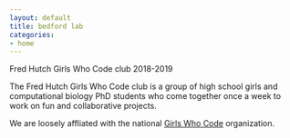 ```yaml
---
layout: default
title: bedford lab
categories:
- home
---
```


<div class="row">
 <div class="col-md-12">
   <object class="pull-left biglogo" data="/images/gwc.png" type="image/svg+xml"></object>
   <div class="bigtitle logobox">
     Fred Hutch Girls Who Code club 2018-2019
   </div>
 </div>
</div>

<div class="bigspacer"></div>

<div class="row">
 <div class="col-md-12">
   <div class="smallhead">
     <p>
       The Fred Hutch Girls Who Code club is a group of high school girls and computational biology PhD
       students who come together once a week to work on fun and collaborative projects.
     </p>
     <p>
       We are loosely affliated with the national <a href="https://girlswhocode.com/">Girls Who Code</a> organization.
     </p>
   </div>
 </div>
</div>

<div class="bigspacer"></div>
<div class="bigspacer"></div>
<!--
<div class="row">
 <div class="col-md-12">
   <div class="head">
     <a class="off" href="/blog/">Recent posts</a>
   </div>
   <div class="spacer"></div>
 </div>
</div>

<div class="row">
 {% for post in site.categories.blog limit:4 %}

 {% for member in site.categories.team %}
   {% if member.title == post.author %}
     {% assign author = member %}
   {% endif %}
 {% endfor %}

 <div class="col-md-3 reduced-gutter">
   <div class="pad-left">
     <div class="note">
       <i class="fa fa-comment-o fa-fw"></i>
       <a class="off" href="{{ post.url }}">
       {{ post.title }}
       </a>
     </div>
     <div class="smallspacer"></div>
     <div class="smallnote">
       Posted
       {{ post.date | date: "%-d %b %Y" }}
       {% if post.author %}
       by <a class="off" href="
         {% for member in site.categories.team %}
           {% if member.title == post.author %}
             {{ member.url }}
           {% endif %}
         {% endfor %}
       ">
       {{ post.author }}
       </a>
       {% endif %}
       {% if post.authors %}
       by
       <a class="off" href="
         {% for member in site.categories.team %}
           {% if member.title == post.authors.first %}
             {{ member.url }}
           {% endif %}
         {% endfor %}
       ">
       {{ post.authors.first }}
       </a>
       and
       <a class="off" href="
         {% for member in site.categories.team %}
           {% if member.title == post.authors.last %}
             {{ member.url }}
           {% endif %}
         {% endfor %}
       ">
       {{ post.authors.last }}
       </a>
       {% endif %}
     </div>
     <div class="bigspacer"></div>
   </div>
 </div>
 {% endfor %}
</div>

<div class="spacer"></div>

<div class="row">
 <div class="col-md-12">
   <div class="head">
     <a class="off" href="/papers/">Recent papers</a>
   </div>
   <div class="spacer"></div>
 </div>
</div>

<div class="row">
 {% for paper in site.categories.papers limit:4 %}
 <div class="col-md-3 reduced-gutter">
   <div class="pad-left">
     <div class="note">
       <i class="fa fa-file-text-o fa-fw"></i>
       <a class="off" href="{{ paper.url }}">
       {{ paper.title }}
       </a>
     </div>
     <div class="smallspacer"></div>
     <div class="smallnote">
       Posted
       {{ paper.date | date: "%-d %b %Y" }}
     </div>
     <div class="bigspacer"></div>
   </div>
 </div>
 {% endfor %}
</div>

<div class="spacer"></div>

<div class="row">
 <div class="col-md-12">
   <div class="head">
     <a class="off" href="/projects/">Active projects</a>
   </div>
   <div class="spacer"></div>
 </div>
</div>

<div class="row">
 {% for project in site.data.projects limit:4 %}
 <div class="col-md-3 reduced-gutter">
   <div class="pad-left">
     <div class="note">
       <i class="fa fa-edit fa-fw"></i>
       <a class="off" href="{{ project.url }}">
       {{ project.title }} - {{ project.description }}
       </a>
     </div>
     <div class="smallspacer"></div>
     <div class="smallnote">
       Updated
       <a class="off" href="{{ project.commits.first.url }}">
       {{ project.commits.first.date | date: "%-d %b %Y" }}
       </a>
       by
       <a class="off" href="{{ project.commits.first.author_url }}">
       {{ project.commits.first.author_login }}
       </a>
     </div>
     <div class="bigspacer"></div>
   </div>
 </div>
 {% endfor %}
</div>

<div class="spacer"></div>

<div class="row">
 <div class="col-md-12">
   <div class="head">
     Misc
   </div>
   <div class="spacer"></div>
 </div>
</div>

<div class="row">
 <div class="col-md-12 reduced-gutter">
   <div class="pad-left">
     <ul class="list-inline">
       {% for page in site.categories.misc %}
       <li class="footernav">
         <i class="fa fa-angle-right"></i> <a class="off" href="{{ page.url }}">{{ page.title }}</a>
       </li>
       {% endfor %}
       <li class="footernav">
         <i class="fa fa-angle-right"></i> <a class="off" href="/talks/">Talks</a>
       </li>
       <li class="footernav">
         <i class="fa fa-angle-right"></i> <a class="off" href="http://www.fredhutch.org/">Fred Hutch</a>
       </li>
     </ul>
   </div>
   <div class="spacer"></div>
 </div>
</div> -->
